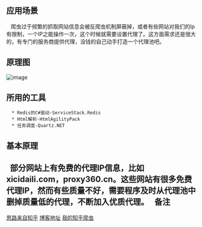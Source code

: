 应用场景
-------
   爬虫过于频繁的抓取网站信息会被反爬虫机制屏蔽掉，或者有些网站对我们的Ip有限制，一个IP之能操作一次，这个时候就需要设置代理了。这方面需求还是很大的，有专门的服务商提供代理，没钱的自己动手打造一个代理池吧。

原理图
--
![image](https://github.com/wangqifan/ProxyPool/blob/zuin/814953-20170108104513050-156986470.png)

所用的工具
------
      * Redis的C#驱动-ServiceStack.Redis
      * Html解析-HtmlAgilityPack
      * 任务调度-Quartz.NET
      
基本原理
-----
  部分网站上有免费的代理IP信息，比如xicidaili.com，proxy360.cn。这些网站有很多免费代理IP，然而有些质量不好，需要程序及时从代理池中删掉质量低的代理，不断加入优质代理。
 
备注
--------------
[思路来自知乎](https://www.zhihu.com/question/25566731)
[博客地址](https://www.cnblogs.com/zuin)
[我的知乎爬虫](https://github.com/wangqifan/ZhiHu)
